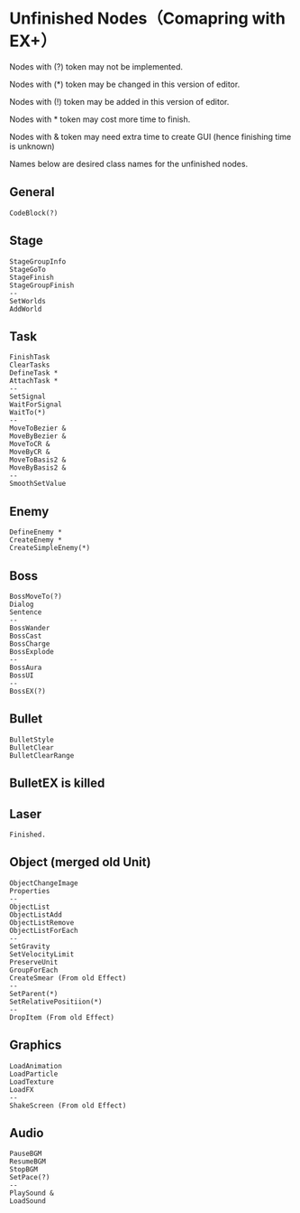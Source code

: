 # Unfinished Nodes（Comapring with EX+）

Nodes with (?) token may not be implemented.

Nodes with (*) token may be changed in this version of editor.

Nodes with (!) token may be added in this version of editor.


Nodes with * token may cost more time to finish.

Nodes with & token may need extra time to create GUI (hence finishing time is unknown)


Names below are desired class names for the unfinished nodes.

## General
	CodeBlock(?)

## Stage
	StageGroupInfo
	StageGoTo
	StageFinish
	StageGroupFinish
	--
	SetWorlds
	AddWorld

## Task
	FinishTask
	ClearTasks
	DefineTask *
	AttachTask *
	--
	SetSignal
	WaitForSignal
	WaitTo(*)
	--
	MoveToBezier &
	MoveByBezier &
	MoveToCR &
	MoveByCR &
	MoveToBasis2 &
	MoveByBasis2 &
	--
	SmoothSetValue

## Enemy
	DefineEnemy *
	CreateEnemy *
	CreateSimpleEnemy(*)

## Boss
	BossMoveTo(?)
	Dialog
	Sentence
	--
	BossWander
	BossCast
	BossCharge
	BossExplode
	--
	BossAura
	BossUI
	--
	BossEX(?)

## Bullet
	BulletStyle
	BulletClear
	BulletClearRange

## BulletEX is killed

## Laser
	Finished.

## Object (merged old Unit)
	ObjectChangeImage
	Properties
	--
	ObjectList
	ObjectListAdd
	ObjectListRemove
	ObjectListForEach
	--
	SetGravity
	SetVelocityLimit
	PreserveUnit
	GroupForEach
	CreateSmear (From old Effect)
	--
	SetParent(*)
	SetRelativePositiion(*)
	--
	DropItem (From old Effect)

## Graphics
	LoadAnimation
	LoadParticle
	LoadTexture
	LoadFX
	--
	ShakeScreen (From old Effect)

## Audio
	PauseBGM
	ResumeBGM
	StopBGM
	SetPace(?)
	--
	PlaySound &
	LoadSound
